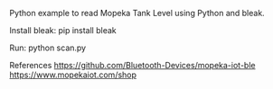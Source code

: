 Python example to read Mopeka Tank Level using Python and bleak.

Install bleak: pip install bleak

Run: python scan.py

References
https://github.com/Bluetooth-Devices/mopeka-iot-ble<br>
https://www.mopekaiot.com/shop

